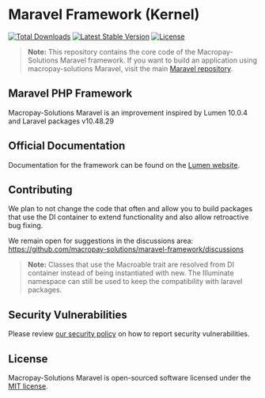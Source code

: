 # Maravel Framework (Kernel)

[![Total Downloads](https://img.shields.io/packagist/dt/macropay-solutions/maravel-framework)](https://packagist.org/packages/macropay-solutions/maravel-framework)
[![Latest Stable Version](https://img.shields.io/packagist/v/macropay-solutions/maravel-framework)](https://packagist.org/packages/macropay-solutions/maravel-framework)
[![License](https://img.shields.io/packagist/l/macropay-solutions/maravel-framework)](https://packagist.org/packages/macropay-solutions/maravel-framework)

> **Note:** This repository contains the core code of the Macropay-Solutions Maravel framework. If you want to build an application using macropay-solutions Maravel, visit the main [Maravel repository](https://github.com/macropay-solutions/maravel).

## Maravel PHP Framework

Macropay-Solutions Maravel is an improvement inspired by Lumen  10.0.4 and Laravel packages v10.48.29

## Official Documentation

Documentation for the framework can be found on the [Lumen website](https://lumen.laravel.com/docs/10.x).

## Contributing

We plan to not change the code that often and allow you to build packages that use the DI container to extend functionality and also allow retroactive bug fixing.

We remain open for suggestions in the discussions area: https://github.com/macropay-solutions/maravel-framework/discussions

> **Note:**  Classes that use the Macroable trait are resolved from DI container instead of being instantiated with new. The Illuminate namespace can still be used to keep the compatibility with laravel packages.

## Security Vulnerabilities

Please review [our security policy](https://github.com/macropay-solutions/maravel-framework/security/policy) on how to report security vulnerabilities.

## License

Macropay-Solutions Maravel is open-sourced software licensed under the [MIT license](LICENSE).
